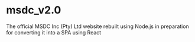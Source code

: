 # msdc_v2.0

The official MSDC Inc (Pty) Ltd website rebuilt using Node.js in preparation for converting it into a SPA using React

